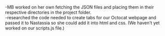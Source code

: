 -MB worked on her own fetching the JSON files and placing them in their respective directories in the project folder.  
-researched the code needed to create tabs for our Octocat webpage and passed it to Nastassia so she could add it into html and css.  (We haven't yet worked on our scripts.js file.)
